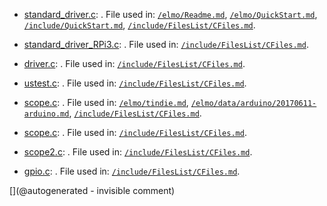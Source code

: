 * [standard_driver.c](/elmo/standard_driver.c): . File used in: [`/elmo/Readme.md`](/elmo/Readme.md), [`/elmo/QuickStart.md`](/elmo/QuickStart.md), [`/include/QuickStart.md`](/include/QuickStart.md), [`/include/FilesList/CFiles.md`](/include/FilesList/CFiles.md).

* [standard_driver_RPi3.c](/elmo/standard_driver_RPi3.c): . File used in: [`/include/FilesList/CFiles.md`](/include/FilesList/CFiles.md).

* [driver.c](/elmo/software/driver.c): . File used in: [`/include/FilesList/CFiles.md`](/include/FilesList/CFiles.md).

* [ustest.c](/elmo/data/ustest.c): . File used in: [`/include/FilesList/CFiles.md`](/include/FilesList/CFiles.md).

* [scope.c](/elmo/data/scope.c): . File used in: [`/elmo/tindie.md`](/elmo/tindie.md), [`/elmo/data/arduino/20170611-arduino.md`](/elmo/data/arduino/20170611-arduino.md), [`/include/FilesList/CFiles.md`](/include/FilesList/CFiles.md).

* [scope.c](/elmo/data/arduiprobe/scope.c): . File used in: [`/include/FilesList/CFiles.md`](/include/FilesList/CFiles.md).

* [scope2.c](/elmo/data/arduiprobe/scope2.c): . File used in: [`/include/FilesList/CFiles.md`](/include/FilesList/CFiles.md).

* [gpio.c](/goblin/pi0/gpio.c): . File used in: [`/include/FilesList/CFiles.md`](/include/FilesList/CFiles.md).



[](@autogenerated - invisible comment)